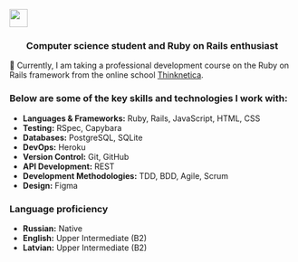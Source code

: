 <img src="https://github.com/blackcater/blackcater/raw/main/images/Hi.gif" height="32"/></h1>
<h3 align="center">Computer science student and Ruby on Rails enthusiast</h3>

<p>🌱 Currently, I am taking a professional development course on the Ruby on Rails framework from the online school <a href="https://thinknetica.com" target="_blank">Thinknetica</a>.</p>

<h3>Below are some of the key skills and technologies I work with:</h3>
<ul>
 <li><b>Languages & Frameworks:</b> Ruby, Rails, JavaScript, HTML, CSS</li>
 <li><b>Testing:</b> RSpec, Capybara</li>
 <li><b>Databases:</b> PostgreSQL, SQLite</li>
 <li><b>DevOps:</b> Heroku</li>
 <li><b>Version Control:</b> Git, GitHub</li>
 <li><b>API Development:</b> REST</li>
 <li><b>Development Methodologies:</b> TDD, BDD, Agile, Scrum</li>
 <li><b>Design:</b> Figma</li>
</ul>

<h3>Language proficiency</h3>
<ul>
 <li><b>Russian:</b> Native</li>
 <li><b>English:</b> Upper Intermediate (B2)</li>
 <li><b>Latvian:</b> Upper Intermediate (B2)</li>
</ul>

